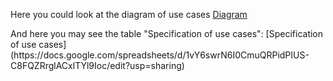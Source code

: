 Here you could look at the diagram of use cases
[Diagram](https://viewer.diagrams.net/?tags=%7B%7D&highlight=0000FF&edit=_blank&layers=1&nav=1&title=DiagramOfUseCases.drawio.png#R7V1fd5u4Ev80eYwPkpCAx7RN23tO927Pze7t3kdsk5gWW16M22Q%2F%2FZUAYSTkWBDAYJOe0wQZy0Yz85s%2FmhndoPfr50%2Bxv139RpdBdAOt5fMN%2BnADoe0SxH7xkZdsBHjAykae4nCZjx0GHsJ%2FgnxQjO7DZbCTbkwojZJwKw8u6GYTLBJpzI9j%2Bku%2B7ZFG8qdu%2FaegMvCw8KPq6LdwmayyURdbh%2FHPQfi0Ep8MrPyVtS9uzgd2K39Jf5WG0P0Neh9TmmR%2FrZ%2FfBxFfPbEu2fs%2BHnm1%2BGJxsEk0b6Dz73w9oBX5c0aU9IY%2Fd0GcvS39qzzPnw%2F3%2F8kGsmvxMfN%2F7m5%2F%2FPu7%2FbBcf%2F%2B2nN%2FtXr7d3YLi6xdfa5e8iCVjD7rlf%2B7X0d0ioexz3v0M4iRki%2FqFf5evdBcmId2wW%2BY0Sei6dMNdFD7xFxK6ZaN0n0ThJnhf0NZig35%2By4I9N3%2BId6tkzZ8PsD93SUx%2FFIRi3%2FHdI90kOVdBzK%2FDKHpPI5o9PXp8DMhiUbyz9MrS8eYW%2F7zqOudLxr9z8FwaylfkU0DXQRK%2FsFvyV28dJ2eCXAwIya9%2FHXgKoHxsVeIn6OWDfs7HT8XkB1KzP3I6iMuc%2BHrO0ZI0J%2FtPP9oHZT4o0TWm%2B80yWOZk%2BLUKk%2BBh6y%2F4q7%2BY9MuUUNcZ8385PUrj2Y9u%2FUn609L625YjrT9C1eW3Hbu6%2FsBBbm0C6ETv0z7YJarsGYga6knUSqTTSh2n20d%2FHUZ8BT8H0c%2BAT2Ikcq0IEMESAQHGGgpqBAiBngRIfM5rEhRslndcJ7GrDd0E8rLL4nV0vYPnMPmL3zTD%2BdX%2FpKsPz%2FkM6cVL6eJrEIfs0VPmS8c2bBn%2BKl%2BUZuKXh6nSKzFXleJHKbyj%2B3gRnGJvptL9%2BClIXlvdfMJgKanrKsOU%2BAFr2EGMxUHkJ%2BFPWcnrWCT%2FhK803CQSoMh44ihclj14%2Fq6yFlcngkCZCSkzZUtTmSll2eK5dVxsyLZCFstsS6KE03nrbyT%2BJX%2FvubGS8ubtLpXwO3YDBNvnw4vsryf%2B%2B4GjC7T2WzEd%2B3rZjNnrVeGIImbUBQaq5ZhoVCwDVQm5i0Cv7OcutnFbyh4RNHMUuIJeBa4Kykv6xqoPV4aEdmrhE90Gmz9W4aYRRpU1AH%2Fb0t%2Bt0neBFEyWH0P%2B3WUQAhII1YagAhZrgGKkqMgoeExe0aCZohRMFmdEq6jTQs%2BuaBz%2BwxbCL4xTxtHh5ukPPk2xfg%2F56ltHOe8khkLSNogKTrZm3AKSOPkW2RVO7hBooYyOtt0QZ4X8CZRVxewIyh7mETfSx8dd0A0Su1UBdRjDJkxgbpwPFWFlcJTovB8drB0Dwgpiqty8DpfL6BgmN0SDmCZ%2BLlK3sC3QBVjmFK8KuERnHnYFt1BjDl46NVujJcQzz%2FOYVeW6xCbERbIydfDMsizkAgsThxDsnJnU6PpIbbfl2J2gNcRkWLTGg7SiLtEeKjuoMw9D2Ul1TliI6ZXq8b7BxnIu18Zi31nWnY2dWeBySjFRdjwH2wCqXhCwZ8BhQm55tkUc6DiDM8KELd2lO8zIyqgKrT%2FYb86b1%2BYf27bEFZpIXs%2BuMdS5xh0R%2FSOj2pzSH1dHdcU%2BB%2BT8ZNc4XAPQ5e2FZQenz3ObBNSwSZqrbNtUZdve%2BFW2B7yZcHmbxKBnCFnFD5DVtqvuQb5BTzNh8l9Kd2z5O3adaHJvkNJ93FJnbMWWXhING8JXhUO3qzM4odcGeIuLI2DWXOyF63cVljppaqmfEHnEedEr%2FQzOUEea%2BFpXNtsnSp%2FYVNdmsdlyzBy65NwWG9JtVh7H9MZ77CqeV0HbGDDPv13%2FBig1RFKRTTOYzXkl28puHNBAyj6%2F7fa7O480oeVWUO4LfeKfzVHMX3Nc2sx32%2Bz16wI5hOWAMwJn36kXNsWEcjVQrpLX%2BQiP5HWSOcGv5hWexEWRh3wSF8mwcZE03U2%2FtZV9eWzoIraGi12FaT9RTtj0vxWz%2BKzDHZ9%2F%2F%2B2%2BfH%2BWOT7BpwyfGJzfSBxmotNxx79OOGyw3n1%2FRqlpthMaX1iPO%2BWw7Ha70rdx3hLkIwr2i%2Fj7kHx6XciuDVS%2FWy45t1Gega9H93eU%2Flj78Y%2Bd9OarwnKg7MuR80O53dXG3HE1%2F43GPwqtnv3%2FkOyXL5Pqr6Y5y4jiWu4Mnn1Tz663qTc5T0N1noTsD8V5Agq7e2phkXmWjBLEd9UofsfOk92Vmn3gCY%2FsMdLV%2FjsreMtQ9jvloaYy4m5jmhfJMd7i9%2B8CP17waHsS%2BOurA1NHtjtdu6p7Ub9AirsqDDque7VG2KRsU2XryMaZp2GQnjUthpOmvQhNKyR9KJrWttsKUyLvvGFKrAtTTiIyQhEZmDEKlUi%2Bh5uKiFph5xlWxrUmIv27%2BF9jyngs0BkZ121UgCIEdEarwq2uNxM6EXOmcbKiT3TjR%2FeHUQUmD%2Fd8oWngmtPie5AkLzlG%2BnvGFxKl9KgHXsU8YzTWbzac2h0wRuzm6IdNM2SN4c8Y12p0TrlbrrnzyGeq1TmFWKXvONLWKQouBGCJA0eHCx5xkN9StxwAxPqKfQeR9VJutkJgFRaQuqlQv9mKjgO%2B7udRuFtVe1eZcAG8OC5gPOAubR0XuHCOWuuZ5FSqt7Rdk87Zc4foqjG7jWTNgwV7lvy17YExr8t0AK6j8Mb5LQfSVU7I%2FTLk5N8WZuNVkfrWU12Nagl235QeZobHVLhVNo93zKpMlMhGD6aqUAkjyvqo9C4BQGy913bnT840itotMszarUnA26nMNBdm0wTaIQuzhZsKM0LqTO01TOhPmJ2ujPT75y2zeLgtnm0up2G%2BYht57l%2BdVV4N6Nl21WXr2VhzzrAHgt8WUSv1nSmg3QzptV1nmrTi6XMTRAjo6YpZQzTuKVkWKOjoKcEnU5wl6kS2WWpsawA5TGtnBFZLQ3usX2vHWLxElHVU1o6SywYgsRtaO9ibQZuwGSxoY7caffTcmedhhDwLewg6qDVTqC05FvSb0tfPYfwgxfRB3tnjVG69Qs6pEmlclUjmdpNxgfyQkF31YxGyZ03BPWvyKX4IEpuHYm4sbKAhwXk9s2wQjsvQkrfeslV5Uv4EE42tDlvNbwQWVLjfVKxsdW%2FGUIzaEhFPZ%2FFMIjJCERlYtc0FicgZWhZNItKFiAwsTf6CRAROInIhIjJpkY5ERNcHbBKREYqIY5qfMolITREZZrBN3%2F72knJG6mxrNhcwz7TtzwgTwGwPq6Iza7qXCeWcEc9lJDm0%2BbWgkUwOK4HE6yqx9z3d7MJlEGeHGkGLPrL%2F7rbbiEkIH2JPYz2m7QnSrG8mDTdXnveNvYIzD1UB7gxritGJJe6UNluANXPrn6hsyCjVvGBGzZj%2B5Jtl2ZZZkc2vEOjUmVy5RVVe9Hyo95O48E0Xh64hEah4PaPfrpLUrl%2FmZUhOXSufNuT%2BQ7BgYn%2BT76XmwnxtolxNFoPn3zH1%2Bt9zAYfT5yc%2Fpz0%2FRwjvQPycW4gUfGt%2BdgJw1anUereuz%2By26u27DCyx4FXBGJqXoytjKeWHWopbR4B9Qlq1KaLNBRJYpl36R%2BgY3SLszY73QwUINk02U1Pri5LnASUgFKSVD5YNN4toz8yXCz1Zti3zRnFTihPAz3VyLLDO1NZ%2FygQT2ExQv9gs4Op0gpg1wgSxE9hsw4YhrNOg785c7xDSGl4iMAD9i%2Fqb3Zhual7q4EiLzU5aDCebJuX3VPRC1FBx04xM5cQ3TzWluvZhQFdR3X%2Bt015e1n4bUX%2FJI7o%2F%2FeT6igGRJeOmrqVsz9EdALpq9pZVSMxDenVUVjKpB9AXFoB6Qbypen9c1fvEVHUWED8iqxa4Mmp6asdYU%2F2KxMML%2BMXKrtcotl5BgUjDkuXLlEk9QnV3VLKxfzrKPhzK8bUAOk37cKgtcls8D709QYVVQb34WCH3ztqJFlZbMHnnjhfCrvqmfMncojSRJa0pvi6TudK7EDpnP7UIwHpdUiY9eyrY27js97RZC0e4kQZE5W4RRbVhU20IXq%2FlLcRpUOpx8kn7lcs3yBcwrSIZjnwVflKRRm8prdqM%2FUZLfhBmbM6skSfwAqTzIltqAeennZqv0pBRDuxE7vljf0jjhgwAZ69ro3sAhy8XIj8iEL8FSjGU0%2FxUHanfiQPl5yquh2QhIV2J4YTRLXelwpo0pN4xWped0EpgIfyhOanxKumu6mZsDUA36wJKQ9TNl6Jn%2B92Xq6Gb7RHqZiWAQayG6WUOkZLLsJwGg%2BEAY%2Fuo%2FxbKUzpZLdkrLMex5ZO5FpIsVbXjvMVEv6GgpQ0Dy5ELGUAwsWeGkcLWBElQqXXL579h8CsrD97xzakdE4rdtZk8BSKLyJXlFrxTtnpsT1sYzFwmlR3aM31EsHtC0OEiqHEd07AQtMi4KzCzadTA89SZej6Lt6BB6%2Fj4O2PzXXAow1%2BwNwXps6c9F7LBa%2FQTsQNlmttO1a4%2B1kvhNWZ9I14O%2FYQ1BRNPIOIIXMwGzXTaPWGtyJc67T%2FaprXdw%2FEfsacE4pgj2NiyZfrutfAun9sItwe2S2d31W8jP0Dz63UeoGljZW8YYfNDmdQ%2BUC1CvCYj4uITBtvS2uqRQQxfKiTtN1sQ61zbbj2cSVvX0dbNNbNxrWIh0yNSzGrUAABiz0hTzUzUQ8HaTEbrURXjevGKKV3tUkuo8PgaAwCvpRKqQoMe4iFjPMy4oGFHVa88luIvkquLNxf1PAV7oPPn8QvDcDi9StfBes4blWbv2Mb0e7C4ujDbLSJoppwoSBxQZRcEtJE2y%2BuMYaakjHMXWHaZMCkCqac1%2FRhrLIlS46ziqnHveCIlucty6kDXdKN4YIqfdNa4Og78JMgBPgn89dXheaHCBZOAan4d6lv36%2BKnE5TXyK%2BTmmmeqnvv12WrAeRjzHxX2kpVulWYN8e1XGlvRMkocsRhT%2BNCcmEqliWZkVcwMY2TFX2iGz%2B6P4wqony45wtNJYHz7fcgSV5yOfb3CZWx4NBaGkq9pQ1tnHpRV%2BOcFj2EncIcY%2FhoLqLAuN2i6f6lsVgdURzsMqZccx%2BYkWna1W90GfA7%2Fg8%3D)
<p>And here you may see the table "Specification of use cases":
[Specification of use cases](https://docs.google.com/spreadsheets/d/1vY6swrN6I0CmuQRPidPIUS-C8FQZRrglACxlTYl9Ioc/edit?usp=sharing)
